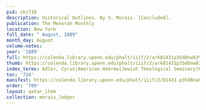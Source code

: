 ```yaml
---
pid: obj710
description: Historical Outlines. By S. Morais. [Concluded].
publication: The Menorah Monthly
location: New York
full_date: " August, 1889"
month_day: August
volume-notes:
year: '1889'
full: https://colenda.library.upenn.edu/phalt/iiif/2/ark81431p35d8nw83%2FSHA256E-s6539406--f6fde9863aeabb9dd9e1d00be604969089e11ecbb7ede32a28397af35370e09a.jpeg/full/3500,/0/default.jpg
thumb: https://colenda.library.upenn.edu/phalt/iiif/2/ark81431p35d8nw83%2FSHA256E-s6539406--f6fde9863aeabb9dd9e1d00be604969089e11ecbb7ede32a28397af35370e09a.jpeg/full/!200,200/0/default.jpg
index_terms: Adler, Cyrus|American Hebrew|Jewish Theological Seminary|Mendes, H. Pereira
toc: '724'
manifest: https://colenda.library.upenn.edu/phalt/iiif/2/81431-p35d8nw83/manifest
order: '709'
layout: qatar_item
collection: morais_ledger
---
```

